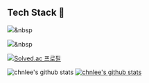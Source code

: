 ## Tech Stack 👋

<img src="https://img.shields.io/badge/Python-3766AB?style=flat-square&logo=Python&logoColor=white"/></a>&nbsp 

<img src="https://img.shields.io/badge/쓰고자하는_텍스트-컬러코드?style=flat-square&logo=simpleicons에서_아이콘이름&logoColor=white"/></a>&nbsp 


[![Solved.ac
프로필](http://mazassumnida.wtf/api/v2/generate_badge?boj=chan6022)](https://solved.ac/chan6022)

![chnlee's github stats](https://github-readme-stats.vercel.app/api?username=chnlee&show_icons=true)
[![chnlee's github stats](https://github-readme-stats.vercel.app/api/top-langs/?username=chnlee&show_icons=true&hide_border=true&title_color=004386&icon_color=004386&layout=compact)](https://github.com/chnlee)
<!--
**chnlee/chnlee** is a ✨ _special_ ✨ repository because its `README.md` (this file) appears on your GitHub profile.

Here are some ideas to get you started:

- 🔭 I’m currently working on ...
- 🌱 I’m currently learning ...
- 👯 I’m looking to collaborate on ...
- 🤔 I’m looking for help with ...
- 💬 Ask me about ...
- 📫 How to reach me: ...
- 😄 Pronouns: ...
- ⚡ Fun fact: ...
-->
